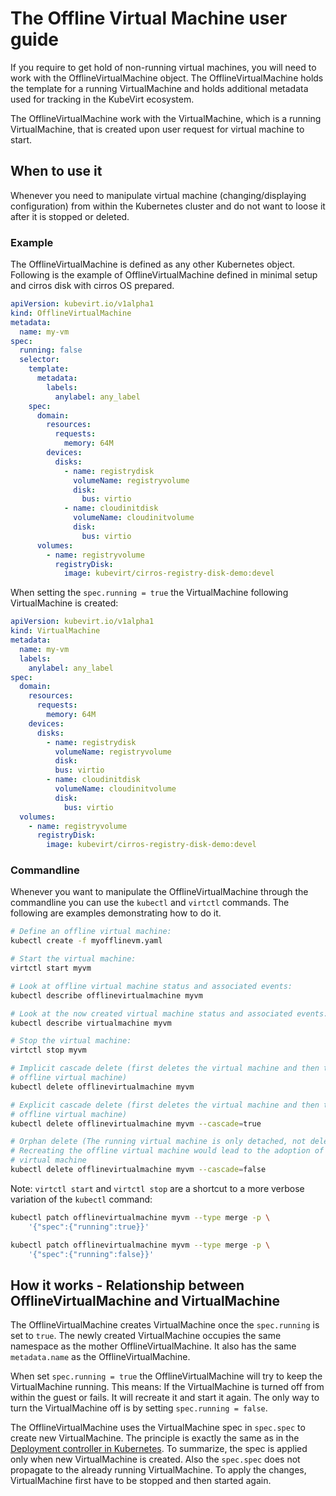 # The Offline Virtual Machine user guide

If you require to get hold of non-running virtual machines, you will need to work
with the OfflineVirtualMachine object. The OfflineVirtualMachine holds the
template for a running VirtualMachine and holds additional metadata used
for tracking in the KubeVirt ecosystem.

The OfflineVirtualMachine work with the VirtualMachine, which is a running
VirtualMachine, that is created upon user request for virtual machine to start.

## When to use it

Whenever you need to manipulate virtual machine (changing/displaying
configuration) from within the Kubernetes cluster and do not want to loose
it after it is stopped or deleted.

### Example

The OfflineVirtualMachine is defined as any other Kubernetes object. Following
is the example of OfflineVirtualMachine defined in minimal setup and
cirros disk with cirros OS prepared.

```yaml
apiVersion: kubevirt.io/v1alpha1
kind: OfflineVirtualMachine
metadata:
  name: my-vm
spec:
  running: false
  selector:
    template:
      metadata:
        labels:
          anylabel: any_label
    spec:
      domain:
        resources:
          requests:
            memory: 64M
        devices:
          disks:
            - name: registrydisk
              volumeName: registryvolume
              disk:
                bus: virtio
            - name: cloudinitdisk
              volumeName: cloudinitvolume
              disk:
                bus: virtio
      volumes:
        - name: registryvolume
          registryDisk:
            image: kubevirt/cirros-registry-disk-demo:devel
```

When setting the `spec.running = true` the VirtualMachine following VirtualMachine
is created:

```yaml
apiVersion: kubevirt.io/v1alpha1
kind: VirtualMachine
metadata:
  name: my-vm
  labels:
    anylabel: any_label
spec:
  domain:
    resources:
      requests:
        memory: 64M
    devices:
      disks:
        - name: registrydisk
          volumeName: registryvolume
          disk:
          bus: virtio
        - name: cloudinitdisk
          volumeName: cloudinitvolume
          disk:
            bus: virtio
  volumes:
    - name: registryvolume
      registryDisk:
        image: kubevirt/cirros-registry-disk-demo:devel
```

### Commandline

Whenever you want to manipulate the OfflineVirtualMachine through the
commandline you can use the `kubectl` and `virtctl` commands. The following are
examples demonstrating how to do it.

```bash
# Define an offline virtual machine:
kubectl create -f myofflinevm.yaml

# Start the virtual machine:
virtctl start myvm

# Look at offline virtual machine status and associated events:
kubectl describe offlinevirtualmachine myvm

# Look at the now created virtual machine status and associated events:
kubectl describe virtualmachine myvm

# Stop the virtual machine:
virtctl stop myvm

# Implicit cascade delete (first deletes the virtual machine and then the
# offline virtual machine)
kubectl delete offlinevirtualmachine myvm

# Explicit cascade delete (first deletes the virtual machine and then the
# offline virtual machine)
kubectl delete offlinevirtualmachine myvm --cascade=true

# Orphan delete (The running virtual machine is only detached, not deleted)
# Recreating the offline virtual machine would lead to the adoption of the
# virtual machine
kubectl delete offlinevirtualmachine myvm --cascade=false
```

Note: `virtctl start` and `virtctl stop` are a shortcut to a more verbose
variation of the `kubectl` command:

```bash
kubectl patch offlinevirtualmachine myvm --type merge -p \
    '{"spec":{"running":true}}'

kubectl patch offlinevirtualmachine myvm --type merge -p \
    '{"spec":{"running":false}}'
```


## How it works - Relationship between OfflineVirtualMachine and VirtualMachine

The OfflineVirtualMachine creates VirtualMachine once the `spec.running` is set
to `true`. The newly created VirtualMachine occupies the same namespace as the
mother OfflineVirtualMachine. It also has the same `metadata.name` as the
OfflineVirtualMachine.

When set `spec.running = true` the OfflineVirtualMachine will try to keep the
VirtualMachine running. This means: If the VirtualMachine is turned off from
within the guest or fails. It will recreate it and start it again. The only
way to turn the VirtualMachine off is by setting `spec.running = false`.

The OfflineVirtualMachine uses the VirtualMachine spec in `spec.spec` to
create new VirtualMachine. The principle is exactly the same as in the
[Deployment controller in Kubernetes](https://kubernetes.io/docs/concepts/workloads/controllers/deployment/#creating-a-deployment).
To summarize, the spec is applied only when new VirtualMachine is created.
Also the `spec.spec` does not propagate to the already running VirtualMachine.
To apply the changes, VirtualMachine first have to be stopped and then
started again.
